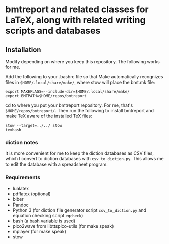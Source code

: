 # bmtreport and related classes for LaTeX, along with related writing scripts and databases

## Installation

Modify depending on where you keep this repository. The following works for me.

Add the following to your .bashrc file so that Make automatically recognizes files in `$HOME/.local/share/make/`, where stow will place the bmt.mk file:

    export MAKEFLAGS=--include-dir=$HOME/.local/share/make/
    export BMTPATH=$HOME/repos/bmtreport

cd to where you put your bmtreport repository. For me, that's `$HOME/repos/bmtreport/`. Then run the following to install bmtreport and make TeX aware of the installed TeX files:

    stow --target=../../ stow
    texhash

### diction notes

It is more convenient for me to keep the diction databases as CSV files, which I convert to diction databases with `csv_to_diction.py`. This allows me to edit the database with a spreadsheet program.

### Requirements

- lualatex
- pdflatex (optional)
- biber
- Pandoc
- Python 3 (for diction file generator script `csv_to_diction.py` and equation checking script `eqcheck`)
- bash (a [bash variable](https://stackoverflow.com/a/58233291/1124489) is used)
- pico2wave from libttspico-utils (for make speak)
- mplayer (for make speak)
- stow
